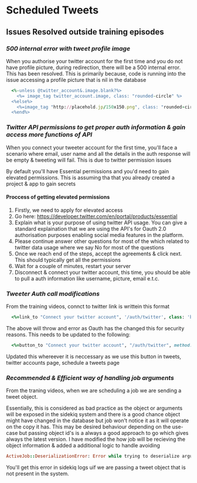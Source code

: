 # Scheduled Tweets

<!-- TOC depthFrom:1 depthTo:6 withLinks:1 orderedList:0 -->
<!-- /TOC -->

## Issues Resolved outside training episodes


### *500 internal error with tweet profile image*

  When you authorise your twitter account for the first time and you do not have profile picture, during redirection, there will be a 500 internal error. This has been resolved. This is primarily because, code is running into the issue accessing a profile picture that is nil in the database

  ```ruby
    <%-unless @twitter_account&.image.blank?%>
      <%= image_tag twitter_account.image, class: "rounded-circle" %>
    <%else%>
      <%=image_tag "http://placehold.jp/150x150.png", class: "rounded-circle"%>
    <%end%>

  ```

### *Twitter API permissions to get proper auth information & gain access more functions of API*

  When you connect your tweeter account for the first time, you'll face a scenario where email, user name and all the details in the auth response will be empty & tweeting will fail. This is due to twitter permission issues

  By default you'll have Essential permissions and you'd need to gain elevated permissions. This is assuming tha that you already created a project & app to gain secrets

  #### Proccess of getting elevated permissions

  1. Firstly, we need to apply for elevated access
  2. Go here: https://developer.twitter.com/en/portal/products/essential
  3. Explain what is your purpose of using twitter API usage. You can give a standard explaination that we are using the API's for Oauth 2.0 authorisation purposes enabling social media features in the platform.
  4. Please continue answer other questions for most of the which related to twitter data usage where we say No for most of the questions
  5. Once we reach end of the steps, accept the agreements & click next. This should typically get all the permissions
  6. Wait for a couple of minutes, restart your server
  7. Disconnect & connect your twitter account, this time, you should be able to pull a auth information like username, picture, email e.t.c.

### *Tweeter Auth call modifications*

  From the training videos, connct to twitter link is writtein this format

  ```ruby
    <%=link_to "Connect your twitter account", '/auth/twitter', class: 'btn btn-primary'%>
  ```

  The above will throw and error as Oauth has the changed this for security reasons. This needs to be updated to the following:

  ```ruby
    <%=button_to "Connect your twitter account", "/auth/twitter", method: :post, class: "btn btn-primary"%>
  ```

  Updated this whereever it is neccessary as we use this button in tweets, twitter accounts page, schedule a tweets page

### *Recommended & Efficient way of handling job arguments*

  From the traning videos, when we are scheduling a job we are sending a tweet object. 

  Essentially, this is considered as bad practice as the object or arguments will be exposed in the sidekiq system and there is a good chance object might have changed in the database but job won't notice it as it will operate on the copy it has. This may be desired behaviour depending on the use-case but passing object id's is a always a good approach to go which gives always the latest version. I have modified the how job will be recieving the object information & added a additional logic to handle avoiding 

  ```ruby
  ActiveJob::DeserializationError: Error while trying to deserialize arguments
  ```
  You'll get this error in sidekiq logs uif we are passing a tweet object that is not present in the system.
